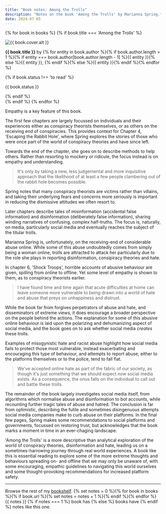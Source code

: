 ```yaml
---
title: "Book notes: Among the Trolls"
description: "Notes on the book 'Among the Trolls' by Marianna Spring."
date: 2024-07-05
---
```


{% for book in books %}
  {% if book.title === 'Among the Trolls' %}
  <div class="card">
    <img class="greyscale" src="{{ book.cover.src }}" width="{{ book.cover.width / 2 }}" height="{{ book.cover.height / 2 }}" alt="{{ book.cover.alt }}" />
    <p><strong>{{ book.title }}</strong> by {% for entity in book.author %}{% if book.author.length > 1 %}{% if entity === book.author[book.author.length - 1] %}{{ entity }}{% else %}{{ entity }}, {% endif %}{% else %}{{ entity }}{% endif %}{% endfor %}</p><div class="status-container">{% if book.status !== 'to read' %}<div class="status"><p>{{ book.status }}</p></div>{% endif %}</div>
  </div>
  {% endif %}
{% endfor %}

Empathy is a key feature of this book.

The first few chapters are largely focussed on individuals and their experiences either as conspiracy theorists themselves, or as others on the receiving end of conspiracies. This provides context for Chapter 4, 'Escaping the Rabbit Hole', where Spring explores the stories of those who were once part of the world of conspiracy theories and have since left.

Towards the end of the chapter, she goes on to describe methods to help others. Rather than resorting to mockery or ridicule, the focus instead is on empathy and understanding.

> It's only by taking a new, less judgemental and more inquisitive approach that the likelihood of at least a few people clambering out of the rabbit hole becomes possible.

Spring notes that many conspiracy theorists are victims rather than villains, and taking their underlying fears and concerns more seriously is important in reducing the dismissive attitudes we often resort to.

Later chapters describe tales of misinformation (accidental false information) and disinformation (deliberately false information), sharing winding narratives of confusing, complex half-truths. The focus is, naturally, on media, particularly social media and eventually reaches the subject of the titular trolls.

Marianna Spring is, unfortunately, on the receiving-end of considerable abuse online. While some of this abuse undoubtedly comes from simply being a woman online, trolls are attracted to attack her particularly due to the role she plays in reporting disinformation, consipiracy theories and hate.

In chapter 6, 'Shock Troops', horrible accounts of abusive behaviour are given, spilling from online to offline. Yet some level of empathy is shown to them, as to conspiracy theorists earlier.

> I have found time and time again that acute difficulties at home can leave someone more vulnerable to being drawn into a world of hate and abuse that preys on unhappiness and distrust.

While the book far from forgives perpetrators of abuse and hate, and disseminators of extreme views, it does encourage a broader perspective on the people behind the actions. The explanation for some of this abusive online behaviour is laid upon the polarizing and dehumanizing aspect of social media, and the book goes on to ask whether social media _creates_ these trolls.

Examples of misogynistic hate and racist abuse highlight how social media fails to protect those most vulnerable, instead exacerbating and encouraging this type of behaviour, and attempts to report abuse, either to the platforms themselves or to the police, tend to fall flat.

> We've accepted online hate as part of the fabric of our society, as though it's just something that we should expect now social media exists. As a consequence, the onus falls on the individual to call out and battle these trolls.

The remainder of the book largely investigates social media itself, from algorithms which normalise abuse and disinformation to bot accounts, while recounting further tragic tales of abuse and hatred. The conclusion is far from optimistic, describing the futile and sometimes disingenuous attempts social media companies make to curb abuse on their platforms. In the final few pages, Spring makes some recommendations to social platforms and governments, focussed on restoring trust, but acknowledges that the book marks a moment in time in an ever-chaging landscape.

'Among the Trolls' is a more descriptive than analytical exploration of the world of conspiracy theories, disinformation and hate, leading us on a sometimes-harrowing journey through real world experiences. A book like this is essential reading to explore some of the more extreme thoughts and behaviours spreading on- and offline that we may only be unaware of, with some encouraging, empathic guidelines to navigating this world ourselves and some thought-provoking recommendations for increased platform safety.

***

Browse the rest of my [bookshelf](/reading). {% set notes = 0 %}{% for book in books %}{% if book.url %}{% set notes = notes + 1 %}{% endif %}{% endfor %} {{ notes }} {% if notes === 1 %} book has {% else %} books have {% endif %} notes like this one.
